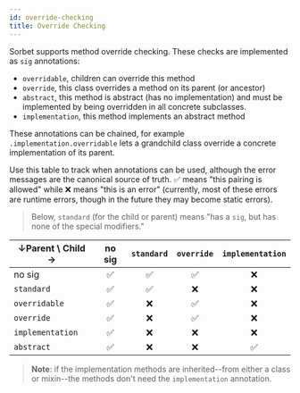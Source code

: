 ```yaml
---
id: override-checking
title: Override Checking
---
```


Sorbet supports method override checking. These checks are implemented as
`sig` annotations:

- `overridable`, children can override this method
- `override`, this class overrides a method on its parent (or ancestor)
- `abstract`, this method is abstract (has no implementation) and must be
  implemented by being overridden in all concrete subclasses.
- `implementation`, this method implements an abstract method

These annotations can be chained, for example `.implementation.overridable`
lets a grandchild class override a concrete implementation of its parent.

Use this table to track when annotations can be used, although the error
messages are the canonical source of truth. ✅ means "this pairing is allowed"
while ❌ means "this is an error" (currently, most of these errors are runtime
errors, though in the future they may become static errors).

> Below, `standard` (for the child or parent) means "has a `sig`, but has none
> of the special modifiers."

| ↓Parent \ Child → | no sig | `standard` | `override` | `implementation` |
| ----------------- | :----: | :--------: | :--------: | :--------------: |
| no sig            | ✅     |  ✅        | ✅         | ❌               |
| `standard`        | ✅     |  ✅        | ❌         | ❌               |
| `overridable`     | ✅     |  ❌        | ✅         | ❌               |
| `override`        | ✅     |  ❌        | ✅         | ❌               |
| `implementation`  | ✅     |  ❌        | ❌         | ❌               |
| `abstract`        | ✅     |  ❌        | ❌         | ✅               |

> **Note**: if the implementation methods are inherited--from either a class or
> mixin--the methods don't need the `implementation` annotation.

